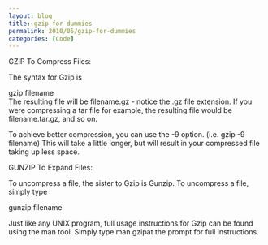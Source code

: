 ```yaml
---
layout: blog
title: gzip for dummies
permalink: 2010/05/gzip-for-dummies
categories: [Code]
---
```


<p>GZIP To Compress Files:</p>
<p>The syntax for Gzip is</p>
<p>gzip filename<br />
The resulting file will be filename.gz - notice the .gz file extension. If you were compressing a tar file for example, the resulting file would be filename.tar.gz, and so on.</p>
<p>To achieve better compression, you can use the -9 option. (i.e. gzip -9 filename) This will take a little longer, but will result in your compressed file taking up less space.</p>
<p>GUNZIP To Expand Files:</p>
<p>To uncompress a file, the sister to Gzip is Gunzip. To uncompress a file, simply type</p>
<p>gunzip filename</p>
<p>Just like any UNIX program, full usage instructions for Gzip can be found using the man tool. Simply type man gzipat the prompt for full instructions.</p>
